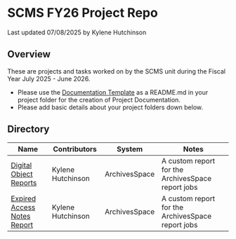 # SCMS FY26 Project Repo
Last updated 07/08/2025 by Kylene Hutchinson

## Overview
These are projects and tasks worked on by the SCMS unit during the Fiscal Year July 2025 - June 2026.  
- Please use the [Documentation Template](Doc_Template.md) as a README.md in your project folder for the creation of Project Documentation.
- Please add basic details about your project folders down below.

## Directory
| Name | Contributors | System | Notes |
| ---- | ------------ | ------ | ---- |
| [Digital Object Reports](/digital_object_reports) | Kylene Hutchinson | ArchivesSpace | A custom report for the ArchivesSpace report jobs |
| [Expired Access Notes Report](/expired_access_notes_report) | Kylene Hutchinson | ArchivesSpace | A custom report for the ArchivesSpace report jobs |
